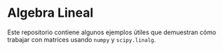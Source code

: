 # Algebra Lineal

Este repositorio contiene algunos ejemplos útiles que demuestran cómo trabajar con matrices usando `numpy` y `scipy.linalg`.
